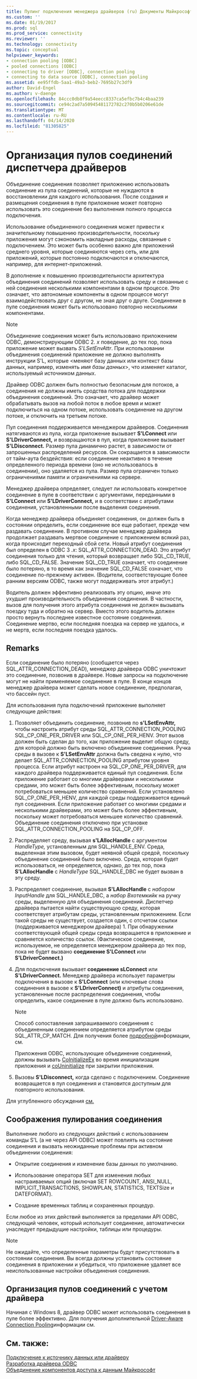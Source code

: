 ```yaml
---
title: Пулинг подключения менеджера драйверов (ru) Документы Майкрософт
ms.custom: ''
ms.date: 01/19/2017
ms.prod: sql
ms.prod_service: connectivity
ms.reviewer: ''
ms.technology: connectivity
ms.topic: conceptual
helpviewer_keywords:
- connection pooling [ODBC]
- pooled connections [ODBC]
- connecting to driver [ODBC], connection pooling
- connecting to data source [ODBC], connection pooling
ms.assetid: ee95ffdb-5aa1-49a3-beb2-7695b27c3df9
author: David-Engel
ms.author: v-daenge
ms.openlocfilehash: 84ccc0db8f9a54eecc8337ca5efbc7b4c4baa239
ms.sourcegitcommit: ce94c2ad7a50945481172782c270b5b0206e61de
ms.translationtype: MT
ms.contentlocale: ru-RU
ms.lasthandoff: 04/14/2020
ms.locfileid: "81305825"
---
```

# <a name="driver-manager-connection-pooling"></a>Организация пулов соединений диспетчера драйверов
Объединение соединения позволяет приложению использовать соединение из пула соединений, которые не нуждаются в восстановлении для каждого использования. После создания и размещения соединения в пуле приложение может повторно использовать это соединение без выполнения полного процесса подключения.  
  
 Использование объединенного соединения может привести к значительному повышению производительности, поскольку приложения могут сэкономить накладные расходы, связанные с подключением. Это может быть особенно важно для приложений среднего уровня, которые соединяются через сеть, или для приложений, которые постоянно подключаются и отключаются, например, для интернет-приложений.  
  
 В дополнение к повышению производительности архитектура объединения соединений позволяет использовать среду и связанные с ней соединения несколькими компонентами в одном процессе. Это означает, что автономные компоненты в одном процессе могут взаимодействовать друг с другом, не зная друг о друге. Соединение в пуле соединения может быть использовано повторно несколькими компонентами.  
  
> [!NOTE]
>  Объединение соединения может быть использовано приложением ODBC, демонстрирующим ODBC 2. *x* поведение, до тех пор, пока приложение может вызвать *S'LSetEnvAttr*. При использовании объединения соединений приложение не должно выполнять инструкции S'L, которые \<меняют базу данных или контекст базы данных, например, изменять *имя базы данных*>, что изменяет каталог, используемый источником данных.  


 Драйвер ODBC должен быть полностью безопасным для потоков, а соединения не должны иметь сродства потока для поддержки объединения соединений. Это означает, что драйвер может обрабатывать вызов на любой поток в любое время и может подключиться на одном потоке, использовать соединение на другом потоке, и отключить на третьем потоке.  
  
 Пул соединения поддерживается менеджером драйверов. Соединения натягиваются из пула, когда приложение вызывает **S'LConnect** или **S'LDriverConnect,** и возвращаются в пул, когда приложение вызывает **S'LDisconnect.** Размер пула динамично растет, в зависимости от запрошенных распределений ресурсов. Он сокращается в зависимости от тайм-аута бездействия: если соединение неактивно в течение определенного периода времени (оно не использовалось в соединении), оно удаляется из пула. Размер пула ограничен только ограничениями памяти и ограничениями на сервере.  
  
 Менеджер драйвера определяет, следует ли использовать конкретное соединение в пуле в соответствии с аргументами, переданными в **S'LConnect** или **S'LDriverConnect,** и в соответствии с атрибутами соединения, установленными после выделения соединения.  
  
 Когда менеджер драйвера объединяет соединения, он должен быть в состоянии определить, если соединение все еще работает, прежде чем раздавать соединение. В противном случае менеджер драйвера продолжает раздавать мертвое соединение с приложением всякий раз, когда происходит переходный сбой сети. Новый атрибут соединения был определен в ODBC 3 *.x*: SQL_ATTR_CONNECTION_DEAD. Это атрибут соединения только для чтения, который возвращает либо SQL_CD_TRUE, либо SQL_CD_FALSE. Значение SQL_CD_TRUE означает, что соединение было потеряно, в то время как значение SQL_CD_FALSE означает, что соединение по-прежнему активен. (Водители, соответствующие более ранним версиям ODBC, также могут поддерживать этот атрибут.)  
  
 Водитель должен эффективно реализовать эту опцию, иначе это ухудшит производительность объединения соединения. В частности, вызов для получения этого атрибута соединения не должен вызывать поездку туда и обратно на сервер. Вместо этого водитель должен просто вернуть последнее известное состояние соединения. Соединение мертво, если последняя поездка на сервер не удалось, и не мертв, если последняя поездка удалось.  
  
## <a name="remarks"></a>Remarks  
 Если соединение было потеряно (сообщается через SQL_ATTR_CONNECTION_DEAD), менеджер драйвера ODBC уничтожит это соединение, позвонив в драйвере. Новые запросы на подключение могут не найти применяемое соединение в пуле. В конце концов менеджер драйвера может сделать новое соединение, предполагая, что бассейн пуст.  
  
 Для использования пула подключений приложение выполняет следующие действия:  
  
1.  Позволяет объединить соединение, позвонив по **s'LSetEnvAttr,** чтобы настроить атрибут среды SQL_ATTR_CONNECTION_POOLING SQL_CP_ONE_PER_DRIVER или SQL_CP_ONE_PER_HENV. Этот вызов должен быть сделан до того, как приложение выделит общую среду, для которой должно быть включено объединение соединения. Ручка среды в вызове к **S'LSetEnvAttr** должна быть сведена к нулю, что делает SQL_ATTR_CONNECTION_POOLING атрибутом уровня процесса. Если атрибут настроен на SQL_CP_ONE_PER_DRIVER, для каждого драйвера поддерживается единый пул соединения. Если приложение работает со многими драйверами и несколькими средами, это может быть более эффективным, поскольку может потребоваться меньшее количество сравнений. Если установлено SQL_CP_ONE_PER_HENV, для каждой среды поддерживается единый пул соединения. Если приложение работает со многими средами и несколькими драйверами, это может быть более эффективным, поскольку может потребоваться меньшее количество сравнений. Объединение соединения отключено при установке SQL_ATTR_CONNECTION_POOLING на SQL_CP_OFF.  
  
2.  Распределяет среду, вызывая **s'LAllocHandle** с аргументом *HandleType,* установленным для SQL_HANDLE_ENV. Среда, выделенная этим вызовом, будет неявной общей средой, поскольку объединение соединений было включено. Среда, которая будет использоваться, не определяется, однако, до тех пор, пока **S'LAllocHandle** с *HandleType* SQL_HANDLE_DBC не будет вызван в эту среду.  
  
3.  Распределяет соединение, вызывая **S'LAllocHandle** с *набором InputHandle* для SQL_HANDLE_DBC, а *набор Вхотемкийк* на ручку среды, выделенную для объединения соединений. Диспетчер драйвера пытается найти существующую среду, которая соответствует атрибутам среды, установленным приложением. Если такой среды не существует, создается один, с отсчетом ссылки (поддерживается менеджером драйвера) 1. При обнаружении соответствующей общей среды среда возвращается в приложение и сравняется количество ссылок. (Фактическое соединение, используемое, не определяется менеджером драйвера до тех пор, пока не будет вызвано **соединение S'LConnect** или **S'LDriverConnect.)**  
  
4.  Для подключения вызывает **соединение sLConnect** или **S'LDriverConnect.** Менеджер драйвера использует параметры подключения в вызове к **S'LConnect** (или ключевые слова соединения в вызове к **S'LDriverConnect)** и атрибуты соединения, установленные после распределения соединения, чтобы определить, какое соединение в пуле должно быть использовано.  
  
    > [!NOTE]  
    >  Способ сопоставления запрашиваемого соединения с объединенным соединением определяется атрибутом среды SQL_ATTR_CP_MATCH. Для получения более [подробной](../../../odbc/reference/syntax/sqlsetenvattr-function.md)информации, см.  
  
     Приложения ODBC, использующие объединение соединений, должны вызывать [CoInitializeEx](https://go.microsoft.com/fwlink/?LinkID=116307) во время инициализации приложения и [coUninitialize](https://go.microsoft.com/fwlink/?LinkId=116310) при закрытии приложения.  
  
5.  Вызовы **S'LDisconnect,** когда сделано с подключением. Соединение возвращается в пул соединения и становится доступным для повторного использования.  
  
 Для углубленного обсуждения [см.](https://go.microsoft.com/fwlink/?LinkId=120776)  
  
## <a name="connection-pooling-considerations"></a>Соображения пулирования соединения  
 Выполнение любого из следующих действий с использованием команды S'L (а не через API ODBC) может повлиять на состояние соединения и вызвать неожиданные проблемы при активном объединении соединения:  
  
-   Открытие соединения и изменение базы данных по умолчанию.  
  
-   Использование оператора SET для изменения любых настраиваемых опций (включая SET ROWCOUNT, ANSI_NULL, IMPLICIT_TRANSACTIONS, SHOWPLAN, STATISTICS, TEXTSize и DATEFORMAT).  
  
-   Создание временных таблиц и сохраненных процедур.  
  
 Если любое из этих действий выполняется за пределами API ODBC, следующий человек, который использует соединение, автоматически унаследует предыдущие настройки, таблицы или процедуры.  
  
> [!NOTE]  
>  Не ожидайте, что определенные параметры будут присутствовать в состоянии соединения. Вы всегда должны установить состояние соединения в приложении и убедиться, что приложение удаляет все неиспользованные настройки объединения соединения.  
  
## <a name="driver-aware-connection-pooling"></a>Организация пулов соединений с учетом драйвера  
 Начиная с Windows 8, драйвер ODBC может использовать соединения в пуле более эффективно. Для получения дополнительной [Driver-Aware Connection Pooling](../../../odbc/reference/develop-app/driver-aware-connection-pooling.md)информации см.  
  
## <a name="see-also"></a>См. также:  
 [Подключение к источнику данных или драйверу](../../../odbc/reference/develop-app/connecting-to-a-data-source-or-driver.md)   
 [Разработка драйвера ODBC](../../../odbc/reference/develop-driver/developing-an-odbc-driver.md)   
 [Объединение компонентов доступа к данным Майкрософт](https://go.microsoft.com/fwlink/?LinkId=120776)
